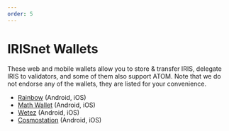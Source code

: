 ```yaml
---
order: 5
---
```


# IRISnet Wallets

These web and mobile wallets allow you to store & transfer IRIS, delegate IRIS to validators, and some of them also support ATOM. Note that we do not endorse any of the wallets, they are listed for your convenience.

- [Rainbow](https://www.rainbow.one/) (Android, iOS)
- [Math Wallet](http://www.mathwallet.org/en/) (Android, iOS)
- [Wetez](https://www.wetez.io/pc/homepage) (Android, iOS)
- [Cosmostation](https://www.cosmostation.io/) (Android, iOS)
